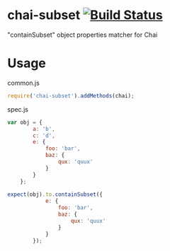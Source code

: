 chai-subset [![Build Status](https://travis-ci.org/e-conomic/chai-subset.svg?branch=master)](https://travis-ci.org/e-conomic/chai-subset)
===========

"containSubset" object properties matcher for Chai


Usage
=====

common.js
```js
require('chai-subset').addMethods(chai);
```

spec.js
```js
var obj = {
		a: 'b',
		c: 'd',
		e: {
			foo: 'bar',
			baz: {
				qux: 'quux'
			}
		}
	};
	
expect(obj).to.containSubset({
			e: {
				foo: 'bar',
				baz: {
					qux: 'quux'
				}
			}
		});
```
